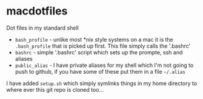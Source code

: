 macdotfiles
===========

Dot files in my standard shell

*    `bash_profile` - unlike most *nix style systems on a mac it is the `.bash_profile` that is picked up first. This file simply calls the '.bashrc'
*    `bashrc` - simple '.bashrc' script which sets up the prompte, ssh and aliases
*    `public_alias` - I have private aliases for my shell which I'm not going to push to github, if you have some of these put them in a file `~/.alias`

I have added `setup.sh` which simply symlinks things in my home directory to where ever this git repo is cloned too...


